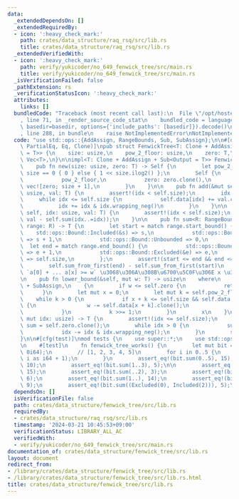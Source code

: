 ```yaml
---
data:
  _extendedDependsOn: []
  _extendedRequiredBy:
  - icon: ':heavy_check_mark:'
    path: crates/data_structure/raq_rsq/src/lib.rs
    title: crates/data_structure/raq_rsq/src/lib.rs
  _extendedVerifiedWith:
  - icon: ':heavy_check_mark:'
    path: verify/yukicoder/no_649_fenwick_tree/src/main.rs
    title: verify/yukicoder/no_649_fenwick_tree/src/main.rs
  _isVerificationFailed: false
  _pathExtension: rs
  _verificationStatusIcon: ':heavy_check_mark:'
  attributes:
    links: []
  bundledCode: "Traceback (most recent call last):\n  File \"/opt/hostedtoolcache/Python/3.10.14/x64/lib/python3.10/site-packages/onlinejudge_verify/documentation/build.py\"\
    , line 71, in _render_source_code_stat\n    bundled_code = language.bundle(stat.path,\
    \ basedir=basedir, options={'include_paths': [basedir]}).decode()\n  File \"/opt/hostedtoolcache/Python/3.10.14/x64/lib/python3.10/site-packages/onlinejudge_verify/languages/rust.py\"\
    , line 288, in bundle\n    raise NotImplementedError\nNotImplementedError\n"
  code: "use std::ops::{AddAssign, RangeBounds, Sub, SubAssign};\n\n#[derive(Debug,\
    \ PartialEq, Eq, Clone)]\npub struct FenwickTree<T: Clone + AddAssign + Sub<Output\
    \ = T>> {\n    size: usize,\n    pow_2_floor: usize,\n    zero: T,\n    data:\
    \ Vec<T>,\n}\n\nimpl<T: Clone + AddAssign + Sub<Output = T>> FenwickTree<T> {\n\
    \    pub fn new(size: usize, zero: T) -> Self {\n        let pow_2_floor = if\
    \ size == 0 { 0 } else { 1 << size.ilog2() };\n        Self {\n            size,\n\
    \            pow_2_floor,\n            zero: zero.clone(),\n            data:\
    \ vec![zero; size + 1],\n        }\n    }\n\n    pub fn add(&mut self, mut idx:\
    \ usize, val: T) {\n        assert!(idx < self.size);\n        idx += 1;\n   \
    \     while idx <= self.size {\n            self.data[idx] += val.clone();\n \
    \           idx += idx & idx.wrapping_neg()\n        }\n    }\n\n    pub fn set(&mut\
    \ self, idx: usize, val: T) {\n        assert!(idx < self.size);\n        self.add(idx,\
    \ val - self.sum(idx..=idx));\n    }\n\n    pub fn sum<R: RangeBounds<usize>>(&self,\
    \ range: R) -> T {\n        let start = match range.start_bound() {\n        \
    \    std::ops::Bound::Included(&s) => s,\n            std::ops::Bound::Excluded(&s)\
    \ => s + 1,\n            std::ops::Bound::Unbounded => 0,\n        };\n      \
    \  let end = match range.end_bound() {\n            std::ops::Bound::Included(&e)\
    \ => e + 1,\n            std::ops::Bound::Excluded(&e) => e,\n            std::ops::Bound::Unbounded\
    \ => self.size,\n        };\n        assert!(start <= end && end <= self.size);\n\
    \        self.sum_from_first(end) - self.sum_from_first(start)\n    }\n\n    ///\
    \ `a[0] + ... a[x] >= w` \u3068\u306A\u308B\u6700\u5C0F\u306E x \u3092\u8FD4\u3059\
    \n    pub fn lower_bound(&self, mut w: T) -> usize\n    where\n        T: PartialOrd\
    \ + SubAssign,\n    {\n        if w <= self.zero {\n            return 0;\n  \
    \      }\n        let mut x = 0;\n        let mut k = self.pow_2_floor;\n    \
    \    while k > 0 {\n            if x + k <= self.size && self.data[x + k] < w\
    \ {\n                w -= self.data[x + k].clone();\n                x += k;\n\
    \            }\n            k >>= 1;\n        }\n        x\n    }\n\n    fn sum_from_first(&self,\
    \ mut idx: usize) -> T {\n        assert!(idx <= self.size);\n        let mut\
    \ sum = self.zero.clone();\n        while idx > 0 {\n            sum += self.data[idx].clone();\n\
    \            idx -= idx & idx.wrapping_neg();\n        }\n        sum\n    }\n\
    }\n\n#[cfg(test)]\nmod tests {\n    use super::*;\n    use std::ops::Bound::*;\n\
    \n    #[test]\n    fn fenwick_tree_works() {\n        let mut bit = FenwickTree::<i64>::new(5,\
    \ 0i64);\n        // [1, 2, 3, 4, 5]\n        for i in 0..5 {\n            bit.add(i,\
    \ i as i64 + 1);\n        }\n        assert_eq!(bit.sum(0..5), 15);\n        assert_eq!(bit.sum(0..4),\
    \ 10);\n        assert_eq!(bit.sum(1..3), 5);\n\n        assert_eq!(bit.sum(..),\
    \ 15);\n        assert_eq!(bit.sum(..2), 3);\n        assert_eq!(bit.sum(..=2),\
    \ 6);\n        assert_eq!(bit.sum(1..), 14);\n        assert_eq!(bit.sum(1..=3),\
    \ 9);\n        assert_eq!(bit.sum((Excluded(0), Included(2))), 5);\n    }\n}\n"
  dependsOn: []
  isVerificationFile: false
  path: crates/data_structure/fenwick_tree/src/lib.rs
  requiredBy:
  - crates/data_structure/raq_rsq/src/lib.rs
  timestamp: '2024-03-21 10:45:53+09:00'
  verificationStatus: LIBRARY_ALL_AC
  verifiedWith:
  - verify/yukicoder/no_649_fenwick_tree/src/main.rs
documentation_of: crates/data_structure/fenwick_tree/src/lib.rs
layout: document
redirect_from:
- /library/crates/data_structure/fenwick_tree/src/lib.rs
- /library/crates/data_structure/fenwick_tree/src/lib.rs.html
title: crates/data_structure/fenwick_tree/src/lib.rs
---
```

